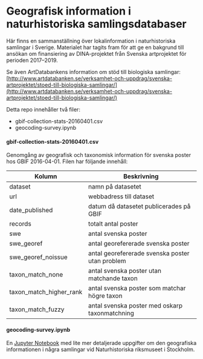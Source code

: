 # Geografisk information i naturhistoriska samlingsdatabaser

Här finns en sammanställning över lokalinformation i naturhistoriska samlingar i Sverige. Materialet har tagits fram för att ge en bakgrund till ansökan om  finansiering av DINA-projektet från Svenska artprojektet för perioden 2017–2019.

Se även ArtDatabankens information om stöd till biologiska samlingar: [http://www.artdatabanken.se/verksamhet-och-uppdrag/svenska-artprojektet/stoed-till-biologiska-samlingar/](http://www.artdatabanken.se/verksamhet-och-uppdrag/svenska-artprojektet/stoed-till-biologiska-samlingar/)


Detta repo innehåller två filer:

* gbif-collection-stats-20160401.csv
* geocoding-survey.ipynb


#### gbif-collection-stats-20160401.csv

Genomgång av geografisk och taxonomisk information för svenska poster hos GBIF 2016-04-01. Filen har följande innehåll:

| Kolumn                    | Beskrivning                                     |
| ------------------------- | ----------------------------------------------- |
| dataset                   | namn på datasetet                               |
| url                       | webbadress till dataset                         |
| date\_published           | datum då datasetet publicerades på GBIF         |
| records                   | totalt antal poster                             |
| swe                       | antal svenska poster                            |
| swe\_georef               | antal georefererade svenska poster              |
| swe\_georef\_noissue      | antal georefererade svenska poster utan problem |
| taxon\_match\_none        | antal svenska poster utan matchande taxon       |
| taxon_match\_higher\_rank | antal svenska poster som matchar högre taxon    |
| taxon\_match\_fuzzy       | antal svenska poster med oskarp taxonmatchning  |


#### geocoding-survey.ipynb

En [Jupyter Notebook](http://jupyter.org) med lite mer detaljerade uppgifter om den geografiska informationen i några samlingar vid Naturhistoriska riksmuseet i Stockholm.
